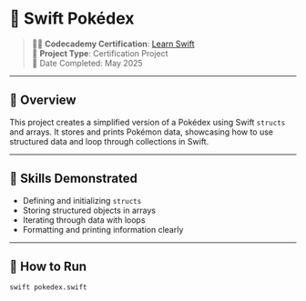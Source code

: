 # 📘 Swift Pokédex

> 👨‍🎓 **Codecademy Certification**: [Learn Swift](https://www.codecademy.com/courses/learn-swift/projects/swift-pokedex)  
> 📁 **Project Type**: Certification Project  
> 📅 Date Completed: May 2025  

---

## 🧠 Overview

This project creates a simplified version of a Pokédex using Swift `structs` and arrays. It stores and prints Pokémon data, showcasing how to use structured data and loop through collections in Swift.

---

## 🧱 Skills Demonstrated

- Defining and initializing `structs`  
- Storing structured objects in arrays  
- Iterating through data with loops  
- Formatting and printing information clearly

---

## 🚀 How to Run

```bash
swift pokedex.swift
